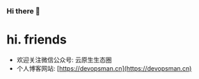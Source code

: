 ### Hi there 👋

<!--
**marionxue/marionxue** is a ✨ _special_ ✨ repository because its `README.md` (this file) appears on your GitHub profile.

Here are some ideas to get you started:

- 🔭 I’m currently working on ...
- 🌱 I’m currently learning ...
- 👯 I’m looking to collaborate on ...
- 🤔 I’m looking for help with ...
- 💬 Ask me about ...
- 📫 How to reach me: ...
- 😄 Pronouns: ...
- ⚡ Fun fact: ...
-->

# hi. friends
- 欢迎关注微信公众号: 云原生生态圈
- 个人博客网站: [https://devopsman.cn](https://devopsman.cn)

[//]: # (<img align='right' src='https://raw.githubusercontent.com/marionxue/marionxue/master/img/github_wall.gif' width='200'>)

[//]: # ()
[//]: # (![marionxue's github stats]&#40;https://github-readme-stats.vercel.app/api?username=marionxue&show_icons=true&theme=radical&#41;)

[//]: # (<a href="https://app.daily.dev/Marionxue"><img src="https://api.daily.dev/devcards/82176fe4df38434d9cd27882d69e9e54.png?r=48q" width="400" alt="Marionxue's Dev Card"/></a>)